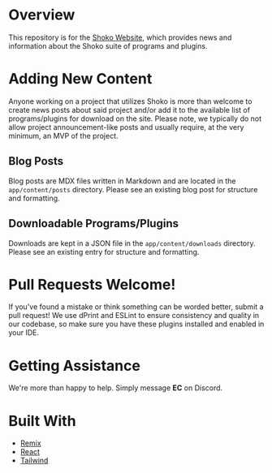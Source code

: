 # Overview

This repository is for the [Shoko Website](https://shokoanime.com), which provides news and information about the Shoko
suite of programs and plugins.

# Adding New Content

Anyone working on a project that utilizes Shoko is more than welcome to create news posts about said project and/or add
it to the available list of programs/plugins for download on the site. Please note, we typically do not allow project
announcement-like posts and usually require, at the very minimum, an MVP of the project.

## Blog Posts

Blog posts are MDX files written in Markdown and are located in the `app/content/posts` directory. Please see an
existing blog post for structure and formatting.

## Downloadable Programs/Plugins

Downloads are kept in a JSON file in the `app/content/downloads` directory. Please see an existing entry for structure
and formatting.

# Pull Requests Welcome!

If you've found a mistake or think something can be worded better, submit a pull request! We use dPrint and ESLint to
ensure consistency and quality in our codebase, so make sure you have these plugins installed and enabled in your IDE.

# Getting Assistance

We're more than happy to help. Simply message **EC** on Discord.

# Built With

- [Remix](https://remix.run/)
- [React](https://react.dev/)
- [Tailwind](https://tailwindcss.com/)
